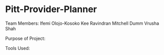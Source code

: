 # Pitt-Provider-Planner
Team Members:
Ifemi Olojo-Kosoko
Kee Ravindran
Mitchell Dumm
Vrusha Shah

Purpose of Project:


Tools Used:
